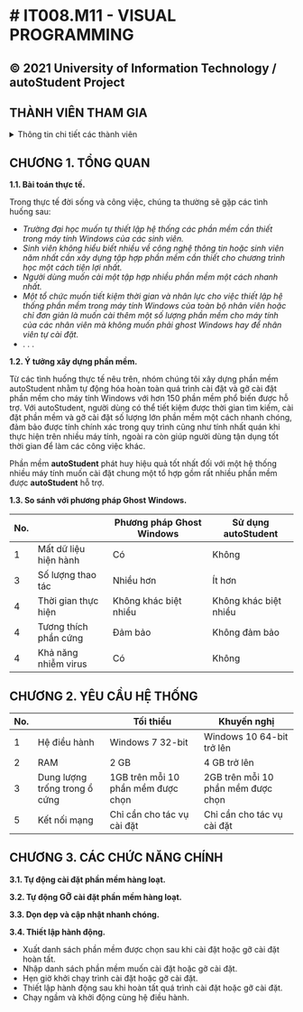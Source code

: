 # # IT008.M11 - VISUAL PROGRAMMING 
**© 2021 University of Information Technology / autoStudent Project**
------------
## THÀNH VIÊN THAM GIA
<details>
  <summary>Thông tin chi tiết các thành viên</summary>

| No. | Student ID | Full name | Class | Role |
| --- | --- | --- | --- | --- |
| 1 | 20521008 | [Phan Xuân Quang](https://github.com/phanxuanquang "Phan Xuân Quang") | KTPM2020 | Trưởng nhóm |
| 2 | 20521956 | [Trần Văn Thiệt](https://github.com/MiMi-Yup "Trần Văn Thiệt") | KTPM2020 | Thành viên |
| 3 | 20521768 | [Nguyễn Hoàng Phúc](https://github.com/phucnh20521768 "Nguyễn Hoàng Phúc") | KTPM2020 | Thành viên |
| 4 | 20521205 | [Dín Hiền Dũng](https://github.com/dung-ovl "Dín Hiền Dũng") | KTPM2020 | Thành viên |

</details>

##  **CHƯƠNG 1. TỔNG QUAN**

**1.1. Bài toán thực tế.**

Trong thực tế đời sống và công việc, chúng ta thường sẽ gặp các tình huống sau:

- *Trường đại học muốn tự thiết lập hệ thống các phần mềm cần thiết trong máy tính Windows của các sinh viên.*
- *Sinh viên không hiểu biết nhiều về công nghệ thông tin hoặc sinh viên năm nhất cần xây dựng tập hợp phần mềm cần thiết cho chương trình học một cách tiện lợi nhất.*
- *Người dùng muốn cài một tập hợp nhiều phần mềm một cách nhanh nhất.*
- *Một tổ chức muốn tiết kiệm thời gian và nhân lực cho việc thiết lập hệ thống phần mềm trong máy tính Windows của toàn bộ nhân viên hoặc chỉ đơn giản là muốn cài thêm một số lượng phần mềm cho máy tính của các nhân viên mà không muốn phải ghost Windows hay để nhân viên tự cài đặt.*
- . . .

**1.2. Ý tưởng xây dựng phần mềm.**

Từ các tình huống thực tế nêu trên, nhóm chúng tôi xây dựng phần mềm autoStudent nhằm tự động hóa hoàn toàn quá trình cài đặt và gỡ cài đặt phần mềm cho máy tính Windows với hơn 150 phần mềm phổ biến được hỗ trợ. Với autoStudent, người dùng có thể tiết kiệm được thời gian tìm kiếm, cài đặt phần mềm và gỡ cài đặt số lượng lớn phần mềm một cách nhanh chóng, đảm bảo được tính chính xác trong quy trình cũng như tính nhất quán khi thực hiện trên nhiều máy tính, ngoài ra còn giúp người dùng tận dụng tốt thời gian để làm các công việc khác.

Phần mềm **autoStudent** phát huy hiệu quả tốt nhất đối với một hệ thống nhiều máy tính muốn cài đặt chung một tổ hợp gồm rất nhiều phần mềm được **autoStudent** hỗ trợ.

**1.3. So sánh với phương pháp Ghost Windows.**

| No. |  | Phương pháp Ghost Windows | Sử dụng autoStudent |
| --- | --- | --- | --- |
| 1 | Mất dữ liệu hiện hành | Có | Không | 
| 3 | Số lượng thao tác| Nhiều hơn | Ít hơn |
| 4 | Thời gian thực hiện | Không khác biệt nhiều | Không khác biệt nhiều |
| 4 | Tương thích phần cứng | Đảm bảo | Không đảm bảo |
| 4 | Khả năng nhiễm virus | Có | Không |

## **CHƯƠNG 2. YÊU CẦU HỆ THỐNG**

| No. |  | Tối thiểu | Khuyến nghị |
| --- | --- | --- | --- |
| 1 | Hệ điều hành | Windows 7 32-bit | Windows 10 64-bit trở lên |
| 2 | RAM | 2 GB | 4 GB trở lên |
| 3 | Dung lượng trống trong ổ cứng | 1GB trên mỗi 10 phần mềm được chọn | 2GB trên mỗi 10 phần mềm được chọn | 
| 5 | Kết nối mạng | Chỉ cần cho tác vụ cài đặt | Chỉ cần cho tác vụ cài đặt |

## **CHƯƠNG 3. CÁC CHỨC NĂNG CHÍNH**

**3.1. Tự động cài đặt phần mềm hàng loạt.**

**3.2. Tự động GỠ cài đặt phần mềm hàng loạt.**

**3.3. Dọn dẹp và cập nhật nhanh chóng.**

**3.4. Thiết lập hành động.**
- Xuất danh sách phần mềm được chọn sau khi cài đặt hoặc gỡ cài đặt hoàn tất. 
- Nhập danh sách phần mềm muốn cài đặt hoặc gỡ cài đặt.
- Hẹn giờ khởi chạy trình cài đặt hoặc gỡ cài đặt.
- Thiết lập hành động sau khi hoàn tất quá trình cài đặt hoặc gỡ cài đặt.
- Chạy ngầm và khởi động cùng hệ điều hành.